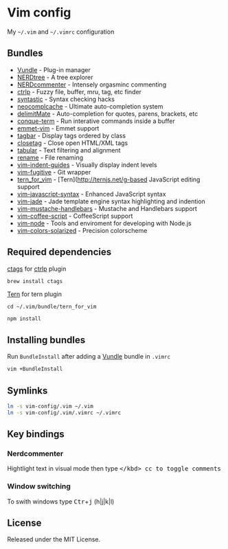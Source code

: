 # Vim config

My `~/.vim` and `~/.vimrc` configuration

## Bundles

- [Vundle](https://github.com/gmarik/Vundle.vim) - Plug-in manager
- [NERDtree](https://github.com/scrooloose/nerdtree) - A tree explorer
- [NERDcommenter](https://github.com/scrooloose/nerdcommenter) - Intensely orgasminc commenting
- [ctrlp](https://github.com/kien/ctrlp.vim) - Fuzzy file, buffer, mru, tag, etc finder
- [syntastic](https://github.com/scrooloose/syntastic) - Syntax checking hacks
- [neocomplcache](https://github.com/Shougo/neocomplcache.vim) - Ultimate auto-completion system 
- [delimitMate](https://github.com/Raimondi/delimitMate) - Auto-completion for quotes, parens, brackets, etc
- [conque-term](https://github.com/rosenfeld/conque-term) - Run interative commands inside a buffer
- [emmet-vim](https://github.com/mattn/emmet-vim) - Emmet support
- [tagbar](https://github.com/majutsushi/tagbar) - Display tags ordered by class
- [closetag](https://github.com/vim-scripts/closetag.vim) - Close open HTML/XML tags
- [tabular](https://github.com/godlygeek/tabular) - Text filtering and alignment
- [rename](https://github.com/vim-scripts/Rename) - File renaming
- [vim-indent-guides](https://github.com/nathanaelkane/vim-indent-guides) - Visually display indent levels
- [vim-fugitive](https://github.com/tpope/vim-fugitive) - Git wrapper
- [tern_for_vim](https://github.com/marijnh/tern_for_vim) - [Tern](http://ternjs.net/g-based JavaScript editing support
- [vim-javascript-syntax](https://github.com/jelera/vim-javascript-syntax) - Enhanced JavaScript syntax
- [vim-jade](https://github.com/digitaltoad/vim-jade) - Jade template engine syntax highlighting and indention
- [vim-mustache-handlebars](https://github.com/mustache/vim-mustache-handlebars) - Mustache and Handlebars support
- [vim-coffee-script](https://github.com/kchmck/vim-coffee-script) - CoffeeScript support
- [vim-node](https://github.com/moll/vim-node) - Tools and enviroment for developing with Node.js
- [vim-colors-solarized](https://github.com/altercation/vim-colors-solarized) - Precision colorscheme

## Required dependencies

[ctags](http://ctags.sourceforge.net/) for [ctrlp](https://github.com/kien/ctrlp.vim) plugin

```bash
brew install ctags
```

[Tern](https://github.com/marijnh/tern) for tern plugin

```
cd ~/.vim/bundle/tern_for_vim

npm install
```

## Installing bundles

Run `BundleInstall` after adding a [Vundle](https://github.com/gmarik/Vundle.vim) bundle in `.vimrc`

```bash
vim +BundleInstall
```

## Symlinks

```bash
ln -s vim-config/.vim ~/.vim
ln -s vim-config/.vim/.vimrc ~/.vimrc
```

## Key bindings

### Nerdcommenter

Hightlight text in visual mode then type <kbd>\</kbd> <kbd>cc</kbd> to toggle comments

### Window switching

To swith windows type <kbd>Ctr</kbd>+<kbd>j</kbd> (h|j|k|l)


## License

Released under the MIT License.